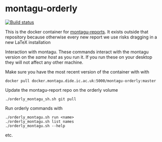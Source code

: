 # montagu-orderly

[![Build status](https://badge.buildkite.com/e06115d248134fa4ce0dd07a77be3e06420cafc963142404ae.svg?branch=master)](https://buildkite.com/mrc-ide/montagu-orderly)

This is the docker container for [montagu-reports](https://github.com/vimc/montagu-reports).  It exists outside that repository because otherwise every new report we use risks dragging in a new LaTeX installation

Interaction with montagu.  These commands interact with the montagu version on the *same host* as you run it.  If you run these on your desktop they will not affect any other machine.

Make sure you have the most recent version of the container with with

```
docker pull docker.montagu.dide.ic.ac.uk:5000/montagu-orderly:master
```

Update the montagu-report repo on the orderly volume

```
./orderly_montagu_sh.sh git pull
```

Run orderly commands with

```
./orderly_montagu.sh run <name>
./orderly_montagu.sh list names
./orderly_montagu.sh --help
```

etc.
